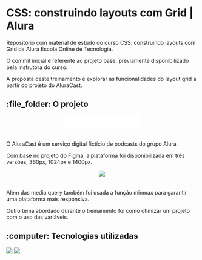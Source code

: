 <h1>CSS: construindo layouts com Grid | Alura</h1>

<p>Repositório com material de estudo do curso CSS: construindo layouts com Grid da Alura Escola Online de Tecnologia.</p>

<p>O commit inicial é referente ao projeto base, previamente disponibilizado pela instrutora do curso.</p>

<p>A proposta deste treinamento é explorar as funcionalidades do layout grid a partir do projeto do AluraCast.</p>

<h2>:file_folder: O projeto</h2> 

<div align="center">
  <img width=200px src="./src/assets/img/alura-Cast_logo.svg">
</div><br>

<p>O AluraCast é um serviço digital fictício de podcasts do grupo Alura.</p>

<p>Com base no projeto do Figma, a plataforma foi disponibilizada em três versões, 360px, 1024px e 1400px.</p>

<div align="center">
  <img width=600px src="./src/assets/img/git-aluracast.gif">
</div><br>

<p>Além das media query também foi usada a função minmax para garantir uma plataforma mais responsiva.</p>

<p>Outro tema abordado durante o treinamento foi como otimizar um projeto com o uso das variáveis.</p>

<h2>:computer: Tecnologias utilizadas</h2>

<div>
    <img src="https://img.shields.io/badge/CSS3-1572B6?style=for-the-badge&logo=css3&logoColor=white">
    <img src="https://img.shields.io/badge/HTML5-E34F26?style=for-the-badge&logo=html5&logoColor=white">
</div>